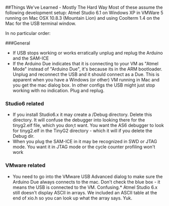 ##Things We've Learned - Mostly The Hard Way
Most of these assume the following development setup: Atmel Studio 6.1 on Windows XP in VMWare 5 running on Mac OSX 10.8.3 (Mountain Lion) and using Coolterm 1.4 on the Mac for the USB terminal window. 

In no particular order:

###General
* If USB stops working or works erratically unplug and replug the Arduino and the SAM-ICE
* If the Arduino Due indicates that it is connecting to your VM as "Atmel Mode" instead of "Arduino Due", it's because its in the ARM bootloader. Unplug and reconnect the USB and it should connect as a Due. This is apparent when you have a Windows (or other) VM running in Mac and you get the mac dialog box. In other configs the USB might just stop working with no indication. Plug and replug.

### Studio6 related
* If you install Studio6.x it may create a /Debug directory. Delete this directory. It will confuse the debugger into looking there for the tinyg2.elf file, which you don;t want. You want the AS6 debugger to look for tinyg2.elf in the TinyG2 directory - which it will if you delete the Debug dir.
* When you plug the SAM-ICE in it may be recognized in SWD or JTAG mode. You want it in JTAG mode or the cycle counter profiling won't work

### VMware related
* You need to go into the VMware USB Advanced dialog to make sure the Arduino Due always connects to the mac. Don't check the blue box - it means the USB is connected to the VM. Confusing.* Atmel Studio 6.x still doesn't display ASCII in arrays. We included an ASCII table at the end of xio.h so you can look up what the array says. Yuk.